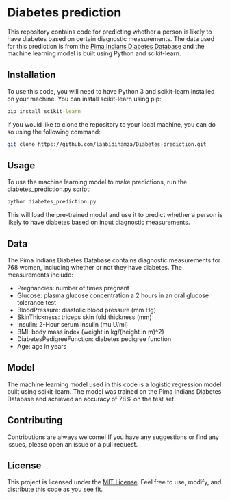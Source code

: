 # Diabetes prediction

This repository contains code for predicting whether a person is likely to have diabetes based on certain diagnostic measurements. The data used for this prediction is from the [Pima Indians Diabetes Database]() and the machine learning model is built using Python and scikit-learn.

## Installation

To use this code, you will need to have Python 3 and scikit-learn installed on your machine. You can install scikit-learn using pip:

```cmd
pip install scikit-learn
```
If you would like to clone the repository to your local machine, you can do so using the following command:

```bash
git clone https://github.com/laabidihamza/Diabetes-prediction.git
```

## Usage

To use the machine learning model to make predictions, run the diabetes_prediction.py script:

```sh
python diabetes_prediction.py
```

This will load the pre-trained model and use it to predict whether a person is likely to have diabetes based on input diagnostic measurements.

## Data 

The Pima Indians Diabetes Database contains diagnostic measurements for 768 women, including whether or not they have diabetes. The measurements include:

- Pregnancies: number of times pregnant
- Glucose: plasma glucose concentration a 2 hours in an oral glucose tolerance test
- BloodPressure: diastolic blood pressure (mm Hg)
- SkinThickness: triceps skin fold thickness (mm)
- Insulin: 2-Hour serum insulin (mu U/ml)
- BMI: body mass index (weight in kg/(height in m)^2)
- DiabetesPedigreeFunction: diabetes pedigree function
- Age: age in years

## Model

The machine learning model used in this code is a logistic regression model built using scikit-learn. The model was trained on the Pima Indians Diabetes Database and achieved an accuracy of 78% on the test set.

## Contributing

Contributions are always welcome! If you have any suggestions or find any issues, please open an issue or a pull request.

## License

This project is licensed under the [MIT License](https://opensource.org/license/mit/). Feel free to use, modify, and distribute this code as you see fit.
